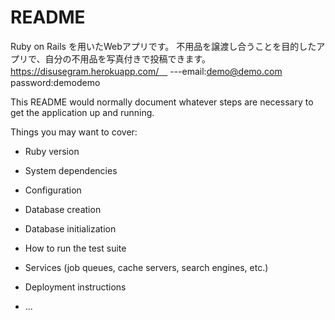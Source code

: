 # README
Ruby on Rails を用いたWebアプリです。
不用品を譲渡し合うことを目的したアプリで、自分の不用品を写真付きで投稿できます。
https://disusegram.herokuapp.com/　
---email:demo@demo.com password:demodemo

This README would normally document whatever steps are necessary to get the
application up and running.

Things you may want to cover:

* Ruby version

* System dependencies

* Configuration

* Database creation

* Database initialization

* How to run the test suite

* Services (job queues, cache servers, search engines, etc.)

* Deployment instructions

* ...
